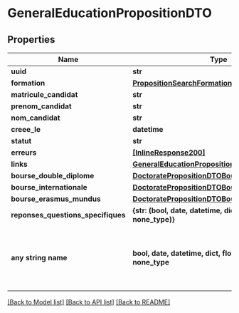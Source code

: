 # GeneralEducationPropositionDTO


## Properties
Name | Type | Description | Notes
------------ | ------------- | ------------- | -------------
**uuid** | **str** |  | 
**formation** | [**PropositionSearchFormation**](PropositionSearchFormation.md) |  | 
**matricule_candidat** | **str** |  | 
**prenom_candidat** | **str** |  | 
**nom_candidat** | **str** |  | 
**creee_le** | **datetime** |  | 
**statut** | **str** |  | 
**erreurs** | [**[InlineResponse200]**](InlineResponse200.md) |  | 
**links** | [**GeneralEducationPropositionDTOLinks**](GeneralEducationPropositionDTOLinks.md) |  | [optional] 
**bourse_double_diplome** | [**DoctoratePropositionDTOBourseErasmusMundus**](DoctoratePropositionDTOBourseErasmusMundus.md) |  | [optional] 
**bourse_internationale** | [**DoctoratePropositionDTOBourseErasmusMundus**](DoctoratePropositionDTOBourseErasmusMundus.md) |  | [optional] 
**bourse_erasmus_mundus** | [**DoctoratePropositionDTOBourseErasmusMundus**](DoctoratePropositionDTOBourseErasmusMundus.md) |  | [optional] 
**reponses_questions_specifiques** | **{str: (bool, date, datetime, dict, float, int, list, str, none_type)}** |  | [optional] 
**any string name** | **bool, date, datetime, dict, float, int, list, str, none_type** | any string name can be used but the value must be the correct type | [optional]

[[Back to Model list]](../README.md#documentation-for-models) [[Back to API list]](../README.md#documentation-for-api-endpoints) [[Back to README]](../README.md)


